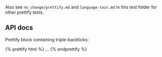 Also see `no_change/prettify.md` and `language-tour.md` in this test folder for
other prettify tests.

## API docs

Prettify block containing triple-backticks:

<?code-excerpt "backticks_in_api_doc.dart"?>
{% prettify html %}
...
{% endprettify %}
